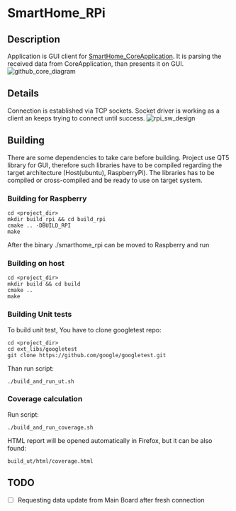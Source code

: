 # SmartHome_RPi

## Description
Application is GUI client for [SmartHome_CoreApplication](https://github.com/JacSko/SmartHome_CoreApplication).
It is parsing the received data from CoreApplication, than presents it on GUI.
![github_core_diagram](https://user-images.githubusercontent.com/47041583/107790916-a00f4300-6d53-11eb-9905-4ffcf12df80a.png)

## Details
Connection is established via TCP sockets.
Socket driver is working as a client an keeps trying to connect until success.
![rpi_sw_design](https://user-images.githubusercontent.com/47041583/107795332-cbe0f780-6d58-11eb-8a8b-9f46e1a9e492.png)

## Building
There are some dependencies to take care before building.
Project use QT5 library for GUI, therefore such libraries have to be compiled regarding the target architecture (Host(ubuntu), RaspberryPi).
The libraries has to be compiled or cross-compiled and be ready to use on target system.

### Building for Raspberry
```
cd <project_dir>
mkdir build_rpi && cd build_rpi
cmake .. -DBUILD_RPI
make
```
After the binary ./smarthome_rpi can be moved to Raspberry and run

### Building on host
```
cd <project_dir>
mkdir build && cd build
cmake ..
make
```
### Building Unit tests
To build unit test, You have to clone googletest repo:
```
cd <project_dir>
cd ext_libs/googletest
git clone https://github.com/google/googletest.git
```
Than run script:
```
./build_and_run_ut.sh
```
### Coverage calculation
Run script:
```
./build_and_run_coverage.sh
```
HTML report will be opened automatically in Firefox, but it can be also found:
```
build_ut/html/coverage.html
```
## TODO
- [ ] Requesting data update from Main Board after fresh connection
